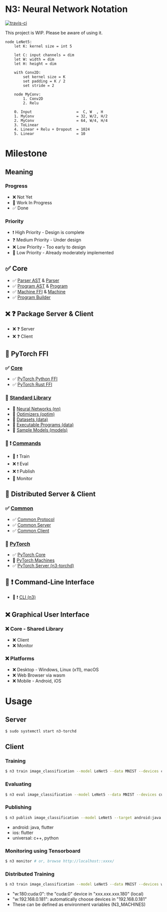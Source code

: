 # N3: Neural Network Notation

[![travis-ci](https://api.travis-ci.com/kerryeon/n3.svg)](https://travis-ci.com/kerryeon/n3)

This project is WIP. Please be aware of using it.

```
node LeNet5:
    let K: kernel size = int 5

    let C: input channels = dim
    let W: width = dim
    let H: height = dim

    with Conv2D:
        set kernel size = K
        set padding = K / 2
        set stride = 2

    node MyConv:
        1. Conv2D
        2. Relu

    0. Input                    =  C, W  , H
    1. MyConv                   = 32, W/2, H/2
    2. MyConv                   = 64, W/4, H/4
    3. ToLinear
    4. Linear + Relu + Dropout  = 1024
    5. Linear                   = 10
```

# Milestone

## Meaning

### Progress

* ❌ Not Yet
* 🚧 Work In Progress
* ✅ Done

### Priority

* ❗ High Priority - Design is complete
* ❓ Medium Priority - Under design
* ❌ Low Priority - Too early to design
* 🚧 Low Priority - Already moderately implemented

## ✅ Core

* ✅ [Parser AST](n3-parser-ast) & [Parser](n3-parser)
* ✅ [Program AST](n3-program-ast) & [Program](n3-program)
* ✅ [Machine FFI](n3-machine-ffi) & [Machine](n3-machine)
* ✅ [Program Builder](n3-builder)

## ❌ ❓ Package Server & Client

* ❌ ❓ Server
* ❌ ❓ Client

## 🚧 PyTorch FFI

### ✅ [Core](n3-torch/ffi)

* ✅ [PyTorch Python FFI](n3-torch/ffi/python)
* ✅ [PyTorch Rust FFI](n3-torch/ffi/rust)

### 🚧 [Standard Library](n3-torch/ffi/python)

* 🚧 [Neural Networks (nn)](n3-torch/ffi/python/n3/std/nn)
* 🚧 [Optimizers (optim)](n3-torch/ffi/python/n3/std/optim)
* 🚧 [Datasets (data)](n3-torch/ffi/python/n3/std/data)
* 🚧 [Executable Programs (data)](n3-torch/ffi/python/n3/std/exec)
* 🚧 [Sample Models (models)](n3-torch/ffi/python/n3/std/models)

### 🚧 ❗ [Commands](n3-torch/ffi/python/n3/std/exec)

* 🚧 ❗ Train
* ❌ ❗ Eval
* ❌ ❗ Publish
* 🚧 Monitor

## 🚧 Distributed Server & Client

### ✅ [Common](n3-net)

* ✅ [Common Protocol](n3-net/protocol)
* ✅ [Common Server](n3-net/server)
* ✅ [Common Client](n3-net/client)

### 🚧 [PyTorch](n3-torch)

* ✅ [PyTorch Core](n3-torch/core)
* 🚧 [PyTorch Machines](n3-torch/core/src/device)
* ✅ [PyTorch Server (n3-torchd)](n3-torch/server)

## 🚧 ❗ Command-Line Interface

* 🚧 ❗ [CLI (n3)](n3-torch/server)

## ❌ Graphical User Interface

### ❌ Core - Shared Library

* ❌ Client
* ❌ Monitor

### ❌ Platforms

* ❌ Desktop - Windows, Linux (x11), macOS
* ❌ Web Browser via wasm
* ❌ Mobile - Android, iOS

# Usage

## Server

``` bash
$ sudo systemctl start n3-torchd
```

## Client

### Training

``` bash
$ n3 train image_classification --model LeNet5 --data MNIST --devices cuda
```

### Evaluating

``` bash
$ n3 eval image_classification --model LeNet5 --data MNIST --devices cuda
```

### Publishing

``` bash
$ n3 publish image_classification --model LeNet5 --target android:java
```

* android: java, flutter
* ios: flutter
* universal: c++, python

### Monitoring using Tensorboard

``` bash
$ n3 monitor # or, browse http://localhost::xxxx/
```

### Distributed Training

``` bash
$ n3 train image_classification --model LeNet5 --data MNIST --devices w:180:cuda:0 w:192.168.0.181 cpu
```

* "w:180:cuda:0": the "cuda:0" device in "xxx.xxx.xxx.180" (local)
* "w:192.168.0.181": automatically choose devices in "192.168.0.181"
* These can be defined as environment variables (N3_MACHINES)
